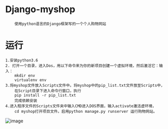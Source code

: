 # Django-myshop
        使用python语言的Django框架写的一个个人购物网站
# 运行
    1.安装python3.6
    2. 打开一个目录，进入Dos，用以下命令来为你的新项目创建一个虚拟环境，然后激活它：输入：
        mkdir env
        virtualenv env
    3.将myshop文件放入Scripts文件中。将myshop中的pip_list.txt文件放至Scripts中，
        在Script目录下进入命令行窗口，执行
        pip install -r pip_list.txt
        完成依赖安装
    4.进入程序文件的Scripts文件夹中输入CMD进入DOS界面，输入activate激活虚环境，
        cd myshop打开项目文件。启用python manage.py runserver 运行购物网站。
![image](https://github.com/chenGGnan/Django-myshop/raw/master/myshop/runserver.png)

